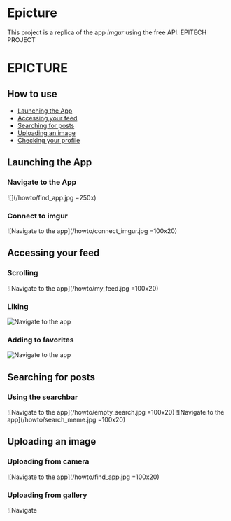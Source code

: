 # Epicture
This project is a replica of the app *imgur* using the free API.
EPITECH PROJECT
# EPICTURE

## How to use

- [Launching the App](#launching-the-app)
- [Accessing your feed](#Accessing-your-feed)
- [Searching for posts](#searching-for-posts)
- [Uploading an image](#uploading-an-image)
- [Checking your profile](#checking-your-profile)

## Launching the App

### Navigate to the App

![](/howto/find_app.jpg =250x)

### Connect to imgur

![Navigate to the app](/howto/connect_imgur.jpg =100x20)

## Accessing your feed

### Scrolling

![Navigate to the app](/howto/my_feed.jpg =100x20)

### Liking

![Navigate to the app]()

### Adding to favorites

![Navigate to the app]()

## Searching for posts

### Using the searchbar

![Navigate to the app](/howto/empty_search.jpg =100x20)
![Navigate to the app](/howto/search_meme.jpg =100x20)

## Uploading an image

### Uploading from camera

![Navigate to the app](/howto/find_app.jpg =100x20)

### Uploading from gallery

![Navigate 
